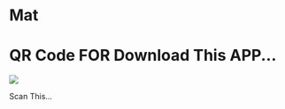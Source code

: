 # Mat
<h1>QR Code FOR Download This APP...</h1>
<img src="https://ultrontheai.github.io/Mat/Mat.png">
<p>Scan This...</p>
